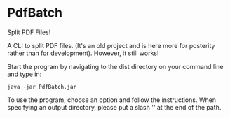 # PdfBatch
Split PDF Files!

A CLI to split PDF files. (It's an old project and is here more for posterity rather than for development). However, it still works!

Start the program by navigating to the dist directory on your command line and type in:

    java -jar PdfBatch.jar

To use the program, choose an option and follow the instructions. When specifying an output directory, please put a slash '\' at the end of the path.
